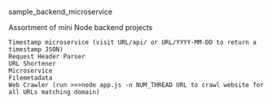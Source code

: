 sample_backend_microservice

Assortment of mini Node backend projects

    Timestamp microservice (visit URL/api/ or URL/YYYY-MM-DD to return a timestamp JSON)
    Request Header Parser
    URL Shortener
    Microservice
    Filemetadata
    Web Crawler (run >>>node app.js -n NUM_THREAD URL to crawl website for all URLs matching domain)
